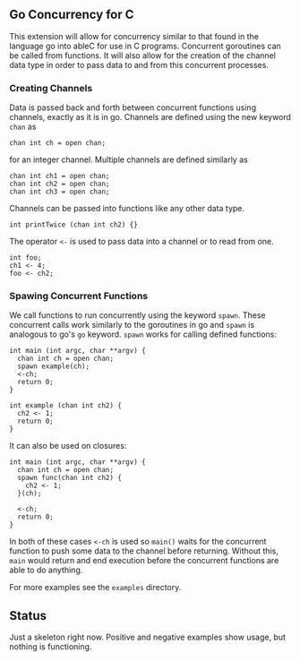 ## Go Concurrency for C
This extension will allow for concurrency similar to that found in the language go
into ableC for use in C programs.  Concurrent goroutines can be called from functions.
It will also allow for the creation of the channel data type in order to pass data
to and from this concurrent processes.

### Creating Channels
Data is passed back and forth between concurrent functions using channels, exactly as
it is in go.  Channels are defined using the new keyword `chan` as
```
chan int ch = open chan;
```
for an integer channel.  Multiple channels are defined similarly as
```
chan int ch1 = open chan;
chan int ch2 = open chan;
chan int ch3 = open chan;
```
Channels can be passed into functions like any other data type.
```
int printTwice (chan int ch2) {}
```
The operator `<-` is used to pass data into a channel or to read from one.
```
int foo;
ch1 <- 4;
foo <- ch2;
```
### Spawing Concurrent Functions
We call functions to run concurrently using the keyword `spawn`.  These concurrent calls
work similarly to the goroutines in go and `spawn` is analogous to go's `go` keyword.
`spawn` works for calling defined functions:
```
int main (int argc, char **argv) {
  chan int ch = open chan;
  spawn example(ch);
  <-ch;
  return 0; 
}

int example (chan int ch2) {
  ch2 <- 1;
  return 0;
}
```
It can also be used on closures:
```
int main (int argc, char **argv) {
  chan int ch = open chan;
  spawn func(chan int ch2) {
    ch2 <- 1;
  }(ch);

  <-ch;
  return 0; 
}
```
In both of these cases `<-ch` is used so `main()` waits for the concurrent
function to push some data to the channel before returning.  Without this,
`main` would return and end execution before the concurrent functions are
able to do anything.

For more examples see the `examples` directory.

## Status
Just a skeleton right now.  Positive and negative examples show usage, but
nothing is functioning.


